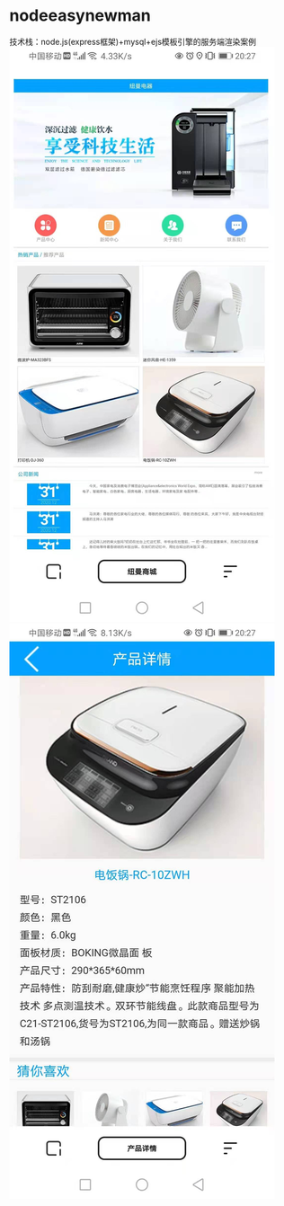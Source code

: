 # nodeeasynewman
技术栈：node.js(express框架)+mysql+ejs模板引擎的服务端渲染案例
 ![a](https://github.com/LuAoo/nodeeasynewman/blob/master/public/images/a.jpg)
 ![a](https://github.com/LuAoo/nodeeasynewman/blob/master/public/images/b.jpg)
